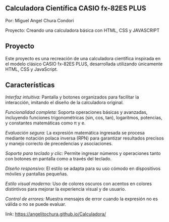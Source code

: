 ## Calculadora Científica CASIO fx-82ES PLUS

Por: Miguel Angel Chura Condori

Proyecto: Creando una calculadora básica con HTML, CSS y JAVASCRIPT

## Proyecto

Este proyecto es una recreación de una calculadora científica inspirada en el modelo clásico CASIO fx-82ES PLUS, desarrollada utilizando únicamente HTML, CSS y JavaScript.

## Características

*Interfaz intuitiva:* Pantalla y botones organizados para facilitar la interacción, imitando el diseño de la calculadora original.

*Funcionalidad completa:* Soporta operaciones básicas y avanzadas, incluyendo funciones trigonométricas (sin, cos, tan), logaritmos, potencias, y constantes matemáticas como π y e.

*Evaluación segura:* La expresión matemática ingresada se procesa mediante notación polaca inversa (RPN) para garantizar resultados precisos y manejo correcto de precedencias y asociaciones.

*Soporte para teclado y clic:* Permite ingresar números y operaciones tanto con botones en pantalla como a través del teclado.

*Diseño responsivo:* El estilo se adapta para su uso cómodo en dispositivos móviles y pantallas pequeñas.

*Estilo visual moderno:* Uso de colores oscuros con acentos en colores distintivos para mejorar la experiencia visual y de usuario.

*Control de errores:* Muestra mensajes de error cuando la expresión no es válida o no se puede evaluar.


link: https://angelitochura.github.io/Calculadora/
